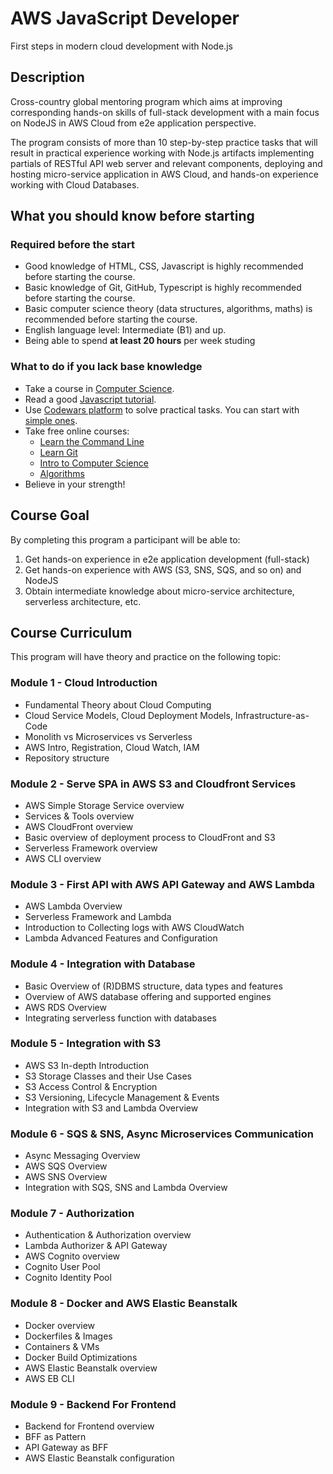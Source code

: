 # AWS JavaScript Developer
First steps in modern cloud development with Node.js

## Description

Cross-country global mentoring program which aims at improving corresponding hands-on skills of full-stack development with a main focus on NodeJS in AWS Cloud from e2e application perspective.

The program consists of more than 10 step-by-step practice tasks that will result in practical experience working with Node.js artifacts implementing partials of RESTful API web server and relevant components, deploying and hosting micro-service application in AWS Cloud, and hands-on experience working with Cloud Databases.

## What you should know before starting

### Required before the start

- Good knowledge of HTML, CSS, Javascript is highly recommended before starting the course.
- Basic knowledge of Git, GitHub, Typescript is highly recommended before starting the course.
- Basic computer science theory (data structures, algorithms, maths) is recommended before starting the course.
- English language level: Intermediate (B1) and up.
- Being able to spend **at least 20 hours** per week studing

### What to do if you lack base knowledge

- Take a course in [Computer Science](https://rkhaslarov.github.io/computer-science-introduction).
- Read a good [Javascript tutorial](https://javascript.info/).
- Use [Codewars platform](https://www.codewars.com/kata/search/javascript) to solve practical tasks. You can start with [simple ones](https://www.codewars.com/kata/search/javascript?q=&r%5B%5D=-8&beta=false).
- Take free online courses:
  - [Learn the Command Line](https://www.codecademy.com/learn/learn-the-command-line)
  - [Learn Git](https://www.codecademy.com/learn/learn-git)
  - [Intro to Computer Science](https://www.udacity.com/course/cs101)
  - [Algorithms](https://www.coursera.org/course/algs4partI)
- Believe in your strength!

## Course Goal

By completing this program a participant will be able to:

1. Get hands-on experience in e2e application development (full-stack)
2. Get hands-on experience with AWS (S3, SNS, SQS, and so on) and NodeJS
3. Obtain intermediate knowledge about micro-service architecture, serverless architecture, etc.

## Course Curriculum

This program will have theory and practice on the following topic:

### Module 1 - Cloud Introduction
- Fundamental Theory about Cloud Computing
- Cloud Service Models, Cloud Deployment Models, Infrastructure-as-Code
- Monolith vs Microservices vs Serverless
- AWS Intro, Registration, Cloud Watch, IAM
- Repository structure

### Module 2 - Serve SPA in AWS S3 and Cloudfront Services
- AWS Simple Storage Service overview
- Services & Tools overview
- AWS CloudFront overview
- Basic overview of deployment process to CloudFront and S3
- Serverless Framework overview
- AWS CLI overview

### Module 3 - First API with AWS API Gateway and AWS Lambda
- AWS Lambda Overview
- Serverless Framework and Lambda 
- Introduction to Collecting logs with AWS CloudWatch
- Lambda Advanced Features and Configuration

### Module 4 - Integration with Database
- Basic Overview of (R)DBMS structure, data types and features
- Overview of AWS database offering and supported engines
- AWS RDS Overview
- Integrating serverless function with databases

### Module 5 - Integration with S3
- AWS S3 In-depth Introduction
- S3 Storage Classes and their Use Cases
- S3 Access Control & Encryption
- S3 Versioning, Lifecycle Management & Events
- Integration with S3 and Lambda Overview

### Module 6 - SQS & SNS, Async Microservices Communication
- Async Messaging Overview
- AWS SQS Overview
- AWS SNS Overview
- Integration with SQS, SNS and Lambda Overview

### Module 7 - Authorization
- Authentication & Authorization overview
- Lambda Authorizer & API Gateway
- AWS Cognito overview
- Cognito User Pool
- Cognito Identity Pool

### Module 8 - Docker and AWS Elastic Beanstalk
- Docker overview
- Dockerfiles & Images
- Containers & VMs
- Docker Build Optimizations
- AWS Elastic Beanstalk overview
- AWS EB CLI

### Module 9 - Backend For Frontend
- Backend for Frontend overview
- BFF as Pattern
- API Gateway as BFF
- AWS Elastic Beanstalk configuration
